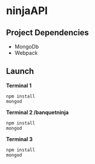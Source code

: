 # ninjaAPI

## Project Dependencies

* MongoDb
* Webpack

## Launch 

**Terminal 1**
```
npm install
mongod
```

**Terminal 2 /banquetninja**
```
npm install
mongod
```

**Terminal 3**
```
npm install
mongod
```